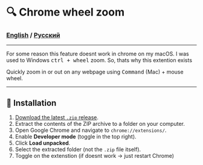 # 🔍 Chrome wheel zoom
### [English](./README.md) / [Русский](./README-ru.md)
---
For some reason this feature doesnt work in chrome on my macOS. I was used to Windows <kbd>ctrl + wheel</kbd> zoom. So, thats why this extention exists

Quickly zoom in or out on any webpage using <kbd>Command</kbd> (Mac) + mouse wheel.

---


## 🚀 Installation

1. [Download the latest `.zip` release](https://github.com/kulshav/chrome-wheel-zoom/releases).
2. Extract the contents of the ZIP archive to a folder on your computer.
3. Open Google Chrome and navigate to `chrome://extensions/`.
4. Enable **Developer mode** (toggle in the top right).
5. Click **Load unpacked**.
6. Select the extracted folder (not the `.zip` file itself).
7. Toggle on the extenstion (if doesnt work -> just restart Chrome)

